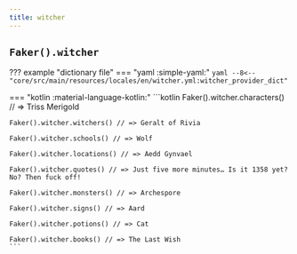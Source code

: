 ```yaml
---
title: witcher
---
```


## `Faker().witcher`

??? example "dictionary file"
    === "yaml :simple-yaml:"
        ```yaml
        --8<-- "core/src/main/resources/locales/en/witcher.yml:witcher_provider_dict"
        ```

=== "kotlin :material-language-kotlin:"
    ```kotlin
    Faker().witcher.characters() // => Triss Merigold

    Faker().witcher.witchers() // => Geralt of Rivia

    Faker().witcher.schools() // => Wolf

    Faker().witcher.locations() // => Aedd Gynvael

    Faker().witcher.quotes() // => Just five more minutes… Is it 1358 yet? No? Then fuck off!

    Faker().witcher.monsters() // => Archespore

    Faker().witcher.signs() // => Aard

    Faker().witcher.potions() // => Cat

    Faker().witcher.books() // => The Last Wish
    ```
